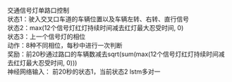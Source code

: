 交通信号灯单路口控制<br>
状态1：驶入交叉口车道的车辆位置以及车辆左转、右转、直行信号<br>
状态2：max(12个信号灯红灯持续时间减去红灯最大忍受时间, 0)<br>
状态3：上一个信号灯的相位<br>
动作：8种不同相位，每秒中进行一次判断<br>
奖励：前20秒通过路口的车辆数减去sqrt(sum(max(12个信号灯红灯持续时间减去红灯最大忍受时间, 0)))<br>
神经网络输入： 前20秒的状态1，当前状态2  lstm多对一<br>
